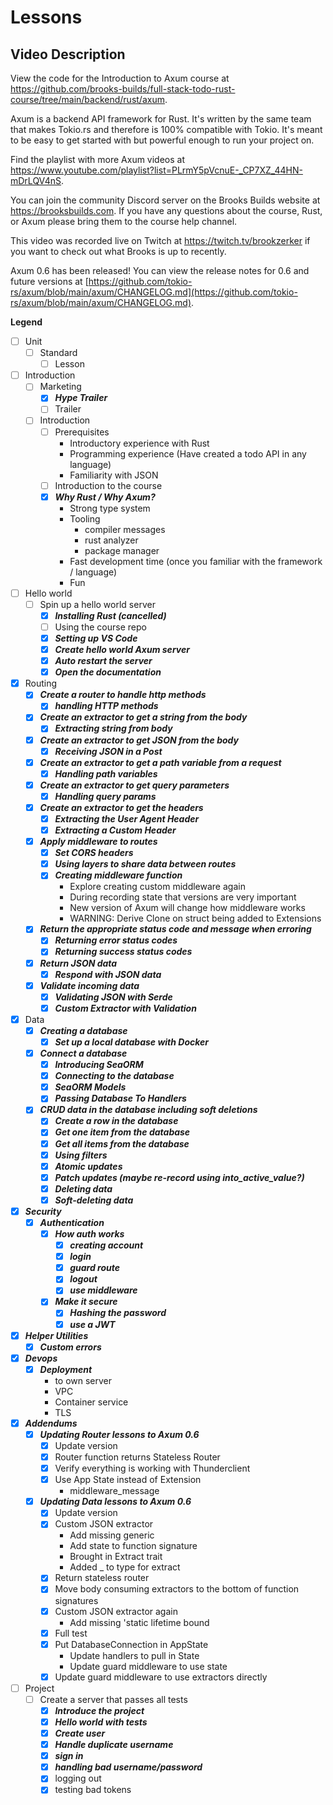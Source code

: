 # Lessons

## Video Description

View the code for the Introduction to Axum course at https://github.com/brooks-builds/full-stack-todo-rust-course/tree/main/backend/rust/axum.

Axum is a backend API framework for Rust. It's written by the same team that makes Tokio.rs and therefore is 100% compatible with Tokio. It's meant to be easy to get started with but powerful enough to run your project on.

Find the playlist with more Axum videos at https://www.youtube.com/playlist?list=PLrmY5pVcnuE-_CP7XZ_44HN-mDrLQV4nS.

You can join the community Discord server on the Brooks Builds website at https://brooksbuilds.com. If you have any questions about the course, Rust, or Axum please bring them to the course help channel.

This video was recorded live on Twitch at https://twitch.tv/brookzerker if you want to check out what Brooks is up to recently.

Axum 0.6 has been released! You can view the release notes for 0.6 and future versions at [https://github.com/tokio-rs/axum/blob/main/axum/CHANGELOG.md](https://github.com/tokio-rs/axum/blob/main/axum/CHANGELOG.md).

**Legend**

- [ ] Unit
  - [ ] Standard
    - [ ] Lesson

- [ ] Introduction
  - [ ] Marketing
    - [x] ***Hype Trailer***
    - [ ] Trailer
  - [ ] Introduction
    - [ ] Prerequisites
      - Introductory experience with Rust
      - Programming experience (Have created a todo API in any language)
      - Familiarity with JSON
    - [ ] Introduction to the course
    - [x] ***Why Rust / Why Axum?***
      - Strong type system
      - Tooling
        - compiler messages
        - rust analyzer
        - package manager
      - Fast development time (once you familiar with the framework / language)
      - Fun
- [ ] Hello world
  - [ ] Spin up a hello world server
    - [x] ***Installing Rust (cancelled)***
    - [ ] Using the course repo
    - [x] ***Setting up VS Code***
    - [x] ***Create hello world Axum server***
    - [x] ***Auto restart the server***
    - [x] ***Open the documentation***
- [x] Routing
  - [x] ***Create a router to handle http methods***
    - [x] ***handling HTTP methods***
  - [x] ***Create an extractor to get a string from the body***
    - [x] ***Extracting string from body***
  - [x] ***Create an extractor to get JSON from the body***
    - [x] ***Receiving JSON in a Post***
  - [x] ***Create an extractor to get a path variable from a request***
    - [x] ***Handling path variables***
  - [x] ***Create an extractor to get query parameters***
    - [x] ***Handling query params***
  - [x] ***Create an extractor to get the headers***
    - [x] ***Extracting the User Agent Header***
    - [x] ***Extracting a Custom Header***
  - [x] ***Apply middleware to routes***
    - [x] ***Set CORS headers***
    - [x] ***Using layers to share data between routes***
    - [x] ***Creating middleware function***
      - Explore creating custom middleware again
      - During recording state that versions are very important
      - New version of Axum will change how middleware works
      - WARNING: Derive Clone on struct being added to Extensions
  - [x] ***Return the appropriate status code and message when erroring***
    - [x] ***Returning error status codes***
    - [x] ***Returning success status codes***
  - [x] ***Return JSON data***
    - [x] ***Respond with JSON data***
  - [x] ***Validate incoming data***
    - [x] ***Validating JSON with Serde***
    - [x] ***Custom Extractor with Validation***
- [x] Data
  - [x] ***Creating a database***
    - [x] ***Set up a local database with Docker***
  - [x] ***Connect a database***
    - [x] ***Introducing SeaORM***
    - [x] ***Connecting to the database***
    - [x] ***SeaORM Models***
    - [x] ***Passing Database To Handlers***
  - [x] ***CRUD data in the database including soft deletions***
    - [x] ***Create a row in the database***
    - [x] ***Get one item from the database***
    - [x] ***Get all items from the database***
    - [x] ***Using filters***
    - [x] ***Atomic updates***
    - [x] ***Patch updates (maybe re-record using into_active_value?)***
    - [x] ***Deleting data***
    - [x] ***Soft-deleting data***
- [x] ***Security***
  - [x] ***Authentication***
    - [x] ***How auth works***
      - [x] ***creating account***
      - [x] ***login***
      - [x] ***guard route***
      - [x] ***logout***
      - [x] ***use middleware***
    - [x] ***Make it secure***
      - [x] ***Hashing the password***
      - [x] ***use a JWT***
- [x] ***Helper Utilities***
  - [x] ***Custom errors***
- [x] ***Devops***
  - [x] ***Deployment***
    - to own server
    - VPC
    - Container service
    - TLS
- [x] ***Addendums***
  - [x] ***Updating Router lessons to Axum 0.6***
    - [x] Update version
    - [x] Router function returns Stateless Router
    - [x] Verify everything is working with Thunderclient
    - [x] Use App State instead of Extension
      - middleware_message
  - [x] ***Updating Data lessons to Axum 0.6***
    - [x] Update version
    - [x] Custom JSON extractor
      - Add missing generic
      - Add state to function signature
      - Brought in Extract trait
      - Added _ to type for extract
    - [x] Return stateless router
    - [x] Move body consuming extractors to the bottom of function signatures
    - [x] Custom JSON extractor again
      - Add missing 'static lifetime bound
    - [x] Full test
    - [x] Put DatabaseConnection in AppState
      - Update handlers to pull in State
      - Update guard middleware to use state
    - [x] Update guard middleware to use extractors directly
- [ ] Project
  - [ ] Create a server that passes all tests
    - [x] ***Introduce the project***
    - [x] ***Hello world with tests***
    - [x] ***Create user***
    - [x] ***Handle duplicate username***
    - [x] ***sign in***
    - [x] ***handling bad username/password***
    - [x] logging out
    - [x] testing bad tokens
